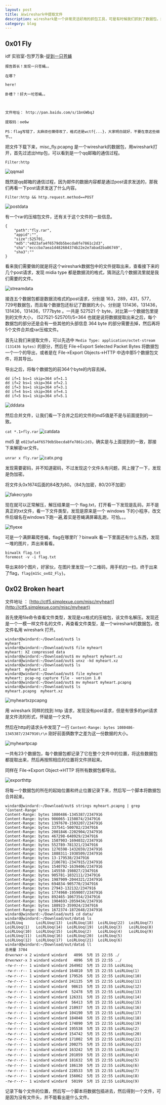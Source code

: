 ```yaml
---
layout: post
title: 从wireshark中提取文件
description: wireshark是一个非常灵活好用的抓包工具，可是有时候我们抓到了数据包，想要把其中的数据恢复出来该怎么办呢？
category: blog
---
```


## 0x01 Fly
idf 实验室-包罗万象-[捉到一只苍蝇](http://ctf.idf.cn/index.php?g=game&m=article&a=index&id=57)

```
报告首长！发现一只苍蝇。。

在哪？

here!

卧槽？！好大一坨苍蝇。。



文件地址： http://pan.baidu.com/s/1bnGWbqJ

提取码：oe6w

PS：flag写错了，太麻烦也懒得改了，格式还是wctf{...}，大家明白就好，不要在意这些细节。。
```

把文件下载下来，misc_fly.pcapng 是一个wireshark的数据包，用wireshark打开，首先过滤出http包，可以看到是一个qq邮箱的通信过程。

`Filter:http`

![qqmail](../../images/qqmail.png)

既然是qq邮箱的通信过程，因为邮件的数据内容都是通过post请求发送的，那我们再看一下post请求发送了什么内容。

`Filter:http && http.request.method==POST`

![postdata](../../images/postdata.png)

有一个rar的压缩包文件，还有关于这个文件的一些信息。

```
{
    "path":"fly.rar",
    "appid":"",
    "size":525701,
    "md5":"e023afa4f6579db5becda8fe7861c2d3",
    "sha":"ecccba7aea1d482684374b22e2e7abad2ba86749",
    "sha3":""
}
```

看来我们需要做的就是将这个wireshark数据包中的文件提取出来，查看接下来的几个post请求，发现 midia type 都是数据流的格式，猜测这几个数据流里就是我们需要的文件。

![streamdata](../../images/streamdata.png)

接连五个数据包都是数据流格式的post请求，分别是 163，289，431，577，729号数据包，而且每个数据包还标记了数据的大小，分别是 131436，131436，131436，131436，1777byte 。一共是 527521 个 byte，对比第一个数据包里提到的文件大小， (527521-525701)/5=364 也就是说将数据提取出来之后，每个数据包的部分还是会有一些其他的头部信息 364 byte 的部分需要去掉，然后再将5个文件合并成rar压缩文件。

首先让我们来提取文件，可以先选中 `Media Type: application/octet-stream (131436 bytes)` 的部分，然后在 File->Export Selected Packet Bytes 将数据包一个一个的导出，或者是在 File->Export Objects->HTTP 中选中那5个数据包文件，将其导出。

导出之后，将每个数据包的前364个byte的内容去掉。

```
dd if=1 bs=1 skip=364 of=1.1
dd if=2 bs=1 skip=364 of=2.1
dd if=3 bs=1 skip=364 of=3.1
dd if=4 bs=1 skip=364 of=4.1
dd if=5 bs=1 skip=364 of=5.1
```

![dddata](../../images/dddata.png)

然后合并文件，让我们看一下合并之后的文件的md5值是不是与前面提到的一致。

`cat *.1>fly.rar`
![catdata](../../images/catdata.png)

md5 是 `e023afa4f6579db5becda8fe7861c2d3`，确实是与上面提到的一致，那接下来解密rar文件。

`unrar x fly.rar`
![catx.png](../../images/rarx.png)

发现需要密码，并不知道密码，不过发现这个文件头有问题，网上搜了一下，发现是伪加密。

将文件头0x1674后面的84改为80。（84为加密，80/20不加密）

![fakecrypto](../../images/fakecrypto.png)

现在就可以正常解压，解压结果是一个 flag.txt，打开看一下发现是乱码，并不是真正的txt文件，看一下文件类型，发现是原来是一个 windows 下的小程序，改文件后缀名在windows下跑一遍,着实是苍蝇满屏幕乱跑，可怕。。。

![flyexe](../../images/flyexe.png)

可是一个满屏幕爬苍蝇，flag在哪里吖？binwalk 看一下里面还有什么东西，发现一堆的图片，弄出来看看。

```
binwalk flag.txt
foremost -v -i flag.txt
```

导出来89个图片，好家伙，在图片里发现一个二维码，用手机扫一扫，终于出来了flag，`flag{m1Sc_oxO2_Fly}`。

## 0x02 Broken heart
文件地址 ： [http://ctf5.simplexue.com/misc/myheart](http://ctf5.simplexue.com/misc/myheart)

首先使用file命令查看文件类型，发现是xz格式的压缩包，该文件名解压。发现还是一个一模一样文件名的文件，再查看文件类型，是一个wireshark的数据包，改文件名用 wireshark 打开。

```
windard@windard:~/Download/out$ ls
myheart
windard@windard:~/Download/out$ file myheart
myheart: XZ compressed data
windard@windard:~/Download/out$ mv myheart myheart.xz
windard@windard:~/Download/out$ unxz -kd myheart.xz
windard@windard:~/Download/out$ ls
myheart  myheart.xz
windard@windard:~/Download/out$ file myheart
myheart: pcap-ng capture file - version 1.0
windard@windard:~/Download/out$ mv myheart myheart.pcapng
windard@windard:~/Download/out$ ls
myheart.pcapng  myheart.xz
```

![myheartxzpcapng](../../images/myheartxzpcapng.png)

用 wireshark 同样的找到 http 请求，发现没有post请求，但是有很多的get请求是文件流的形式，怀疑是一个文件。

然后在http的请求头中发现了一行 `Content-Range: bytes 1080486-1345387/2347916\r\n` 刚好前面俩数字之差为这一份数据的大小。

![myheartpcap](../../images/myheartpcap.png)

一共有23个数据包，每个数据包都记录了它在整个文件中的位置，将这些数据包都提取出来，然后再按照相应的位置将文件拼起来。

同样在 File->Export Object->HTTP 将所有数据包都导出。

![exporthttp](../../images/exporthttp.png)

将每一个数据包的所在的起始位置和终止位置记录下来，然后写一个脚本将数据包合并起来。

```
windard@windard:~/Download/out$ strings myheart.pcapng | grep 'Content-Range'
Content-Range: bytes 1080486-1345387/2347916
Content-Range: bytes 986065-1150874/2347916
Content-Range: bytes 1397670-1593207/2347916
Content-Range: bytes 337541-500782/2347916
Content-Range: bytes 2001846-2202904/2347916
Content-Range: bytes 467298-648929/2347916
Content-Range: bytes 1507903-1694032/2347916
Content-Range: bytes 552789-781321/2347916
Content-Range: bytes 1276598-1432659/2347916
Content-Range: bytes 1888311-1938509/2347916
Content-Range: bytes 13-179538/2347916
Content-Range: bytes 2106781-2347915/2347916
Content-Range: bytes 1540792-1639406/2347916
Content-Range: bytes 145550-198027/2347916
Content-Range: bytes 905781-1032111/2347916
Content-Range: bytes 1987909-2044321/2347916
Content-Range: bytes 694834-905770/2347916
Content-Range: bytes 27943-132132/2347916
Content-Range: bytes 1774960-1959007/2347916
Content-Range: bytes 892465-1067354/2347916
Content-Range: bytes 1904693-2059434/2347916
Content-Range: bytes 188923-359924/2347916
Content-Range: bytes 1672374-1872648/2347916
windard@windard:~/Download/out$ cd data/
windard@windard:~/Download/out/data$ ls
LoiRLUoq      LoiRLUoq(13)  LoiRLUoq(18)  LoiRLUoq(22)  LoiRLUoq(7)
LoiRLUoq(1)   LoiRLUoq(14)  LoiRLUoq(19)  LoiRLUoq(3)   LoiRLUoq(8)
LoiRLUoq(10)  LoiRLUoq(15)  LoiRLUoq(2)   LoiRLUoq(4)   LoiRLUoq(9)
LoiRLUoq(11)  LoiRLUoq(16)  LoiRLUoq(20)  LoiRLUoq(5)
LoiRLUoq(12)  LoiRLUoq(17)  LoiRLUoq(21)  LoiRLUoq(6)
windard@windard:~/Download/out/data$ ll
总用量 3704
drwxrwxr-x 2 windard windard   4096  5月 15 22:55 ./
drwxrwxr-x 3 windard windard   4096  5月 15 22:55 ../
-rw-r--r-- 1 windard windard 264902  5月 15 22:55 LoiRLUoq
-rw-r--r-- 1 windard windard 164810  5月 15 22:55 LoiRLUoq(1)
-rw-r--r-- 1 windard windard 179526  5月 15 22:55 LoiRLUoq(10)
-rw-r--r-- 1 windard windard 241135  5月 15 22:55 LoiRLUoq(11)
-rw-r--r-- 1 windard windard  98615  5月 15 22:55 LoiRLUoq(12)
-rw-r--r-- 1 windard windard  52478  5月 15 22:55 LoiRLUoq(13)
-rw-r--r-- 1 windard windard 126331  5月 15 22:55 LoiRLUoq(14)
-rw-r--r-- 1 windard windard  56413  5月 15 22:55 LoiRLUoq(15)
-rw-r--r-- 1 windard windard 210937  5月 15 22:55 LoiRLUoq(16)
-rw-r--r-- 1 windard windard 104190  5月 15 22:55 LoiRLUoq(17)
-rw-r--r-- 1 windard windard 184048  5月 15 22:55 LoiRLUoq(18)
-rw-r--r-- 1 windard windard 174890  5月 15 22:55 LoiRLUoq(19)
-rw-r--r-- 1 windard windard 195538  5月 15 22:55 LoiRLUoq(2)
-rw-r--r-- 1 windard windard 154742  5月 15 22:55 LoiRLUoq(20)
-rw-r--r-- 1 windard windard 171002  5月 15 22:55 LoiRLUoq(21)
-rw-r--r-- 1 windard windard 200275  5月 15 22:55 LoiRLUoq(22)
-rw-r--r-- 1 windard windard 163242  5月 15 22:55 LoiRLUoq(3)
-rw-r--r-- 1 windard windard 201059  5月 15 22:55 LoiRLUoq(4)
-rw-r--r-- 1 windard windard 181632  5月 15 22:55 LoiRLUoq(5)
-rw-r--r-- 1 windard windard 186130  5月 15 22:55 LoiRLUoq(6)
-rw-r--r-- 1 windard windard 228533  5月 15 22:55 LoiRLUoq(7)
-rw-r--r-- 1 windard windard 156062  5月 15 22:55 LoiRLUoq(8)
-rw-r--r-- 1 windard windard  50199  5月 15 22:55 LoiRLUoq(9)
```

记录下每个文件的位置，然后写一个脚本将数据包插进去，然后得到一个文件，可是因为没有文件头，并不能看出是什么文件。

